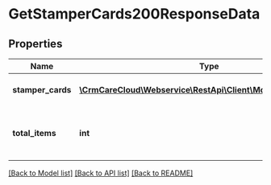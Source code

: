 # GetStamperCards200ResponseData

## Properties
Name | Type | Description | Notes
------------ | ------------- | ------------- | -------------
**stamper_cards** | [**\CrmCareCloud\Webservice\RestApi\Client\Model\StamperCard[]**](StamperCard.md) | List of stamper cards. | [optional] 
**total_items** | **int** | The number of all found stamper cards. | [optional] 

[[Back to Model list]](../../README.md#documentation-for-models) [[Back to API list]](../../README.md#documentation-for-api-endpoints) [[Back to README]](../../README.md)

